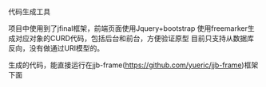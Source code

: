 代码生成工具

项目中使用到了jfinal框架，前端页面使用Jquery+bootstrap
使用freemarker生成对应对象的CURD代码，包括后台和前台，方便验证原型
目前只支持从数据库反向，没有做通过URI模型的。


生成的代码，能直接运行在jjb-frame(https://github.com/yueric/jjb-frame)框架下面